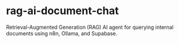 # rag-ai-document-chat
Retrieval-Augmented Generation (RAG) AI agent for querying internal documents using n8n, Ollama, and Supabase.
